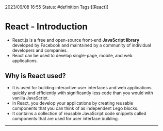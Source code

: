 2023/09/08 16:55
Status: #definition 
Tags:[[React]]

# React - Introduction

- React.js is a free and open-source front-end **JavaScript library** developed by Facebook and maintained by a community of individual developers and companies.
- React can be used to develop single-page, mobile, and web applications.

## Why is React used?

- It is used for building interactive user interfaces and web applications quickly and efficiently with significantly less code than you would with vanilla JavaScript. 
- In React, you develop your applications by creating reusable components that you can think of as independent Lego blocks.
- It contains a collection of reusable JavaScript code snippets called components that are used for user interface building. 





---
